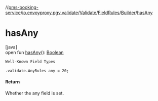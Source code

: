 //[pms-booking-service](../../../../../index.md)/[io.envoyproxy.pgv.validate](../../../index.md)/[Validate](../../index.md)/[FieldRules](../index.md)/[Builder](index.md)/[hasAny](has-any.md)

# hasAny

[java]\
open fun [hasAny](has-any.md)(): [Boolean](https://kotlinlang.org/api/core/kotlin-stdlib/kotlin/-boolean/index.html)

```kotlin
Well-Known Field Types

```
`.validate.AnyRules any = 20;`

#### Return

Whether the any field is set.
